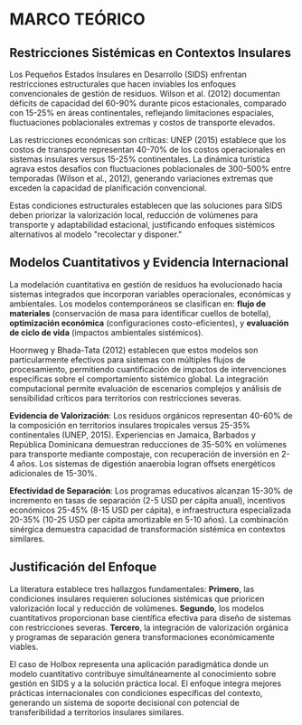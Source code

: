 # MARCO TEÓRICO

## Restricciones Sistémicas en Contextos Insulares

Los Pequeños Estados Insulares en Desarrollo (SIDS) enfrentan restricciones estructurales que hacen inviables los enfoques convencionales de gestión de residuos. Wilson et al. (2012) documentan déficits de capacidad del 60-90% durante picos estacionales, comparado con 15-25% en áreas continentales, reflejando limitaciones espaciales, fluctuaciones poblacionales extremas y costos de transporte elevados.

Las restricciones económicas son críticas: UNEP (2015) establece que los costos de transporte representan 40-70% de los costos operacionales en sistemas insulares versus 15-25% continentales. La dinámica turística agrava estos desafíos con fluctuaciones poblacionales de 300-500% entre temporadas (Wilson et al., 2012), generando variaciones extremas que exceden la capacidad de planificación convencional.

Estas condiciones estructurales establecen que las soluciones para SIDS deben priorizar la valorización local, reducción de volúmenes para transporte y adaptabilidad estacional, justificando enfoques sistémicos alternativos al modelo "recolectar y disponer."

## Modelos Cuantitativos y Evidencia Internacional

La modelación cuantitativa en gestión de residuos ha evolucionado hacia sistemas integrados que incorporan variables operacionales, económicas y ambientales. Los modelos contemporáneos se clasifican en: **flujo de materiales** (conservación de masa para identificar cuellos de botella), **optimización económica** (configuraciones costo-eficientes), y **evaluación de ciclo de vida** (impactos ambientales sistémicos).

Hoornweg y Bhada-Tata (2012) establecen que estos modelos son particularmente efectivos para sistemas con múltiples flujos de procesamiento, permitiendo cuantificación de impactos de intervenciones específicas sobre el comportamiento sistémico global. La integración computacional permite evaluación de escenarios complejos y análisis de sensibilidad críticos para territorios con restricciones severas.

**Evidencia de Valorización**: Los residuos orgánicos representan 40-60% de la composición en territorios insulares tropicales versus 25-35% continentales (UNEP, 2015). Experiencias en Jamaica, Barbados y República Dominicana demuestran reducciones de 35-50% en volúmenes para transporte mediante compostaje, con recuperación de inversión en 2-4 años. Los sistemas de digestión anaerobia logran offsets energéticos adicionales de 15-30%.

**Efectividad de Separación**: Los programas educativos alcanzan 15-30% de incremento en tasas de separación (2-5 USD per cápita anual), incentivos económicos 25-45% (8-15 USD per cápita), e infraestructura especializada 20-35% (10-25 USD per cápita amortizable en 5-10 años). La combinación sinérgica demuestra capacidad de transformación sistémica en contextos similares.

## Justificación del Enfoque

La literatura establece tres hallazgos fundamentales: **Primero**, las condiciones insulares requieren soluciones sistémicas que prioricen valorización local y reducción de volúmenes. **Segundo**, los modelos cuantitativos proporcionan base científica efectiva para diseño de sistemas con restricciones severas. **Tercero**, la integración de valorización orgánica y programas de separación genera transformaciones económicamente viables.

El caso de Holbox representa una aplicación paradigmática donde un modelo cuantitativo contribuye simultáneamente al conocimiento sobre gestión en SIDS y a la solución práctica local. El enfoque integra mejores prácticas internacionales con condiciones específicas del contexto, generando un sistema de soporte decisional con potencial de transferibilidad a territorios insulares similares.